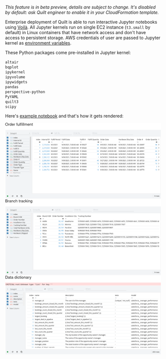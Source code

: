 *This feature is in beta preview, details are subject to change.
It's disabled by default: ask Quilt engineer to enable it in your
CloudFormation template.*

Enterprise deployment of Quilt is able to run interactive Jupyter notebooks
using [Voilà](https://github.com/voila-dashboards/voila).
All Jupyter kernels run on single EC2 instance (`t3.small` by default) in
Linux containers that have network access and don't have access to persistent
storage. AWS credentials of user are passed to Jupyter kernel as
[environment variables](https://docs.aws.amazon.com/cli/latest/userguide/cli-configure-envvars.html#envvars-list).

These Python packages come pre-installed in Jupyter kernel:

```
altair
bqplot
ipykernel
ipyvolume
ipywidgets
pandas
perspective-python
PyYAML
quilt3
scipy
```

Here's [example notebook](voila-example.ipynb) and that's how it gets rendered:

![](voila-example-1.png)
![](voila-example-2.png)
![](voila-example-3.png)
